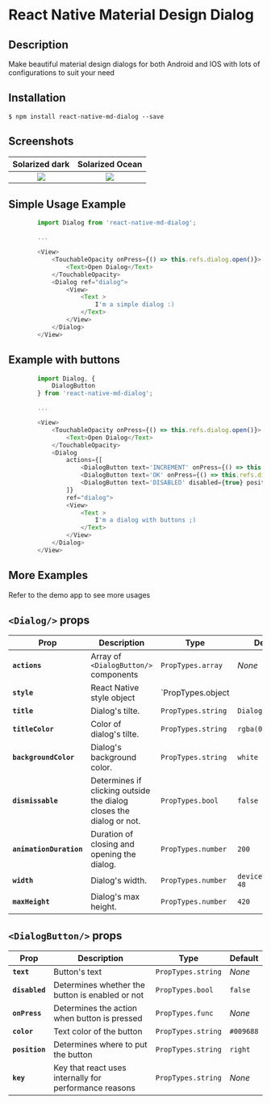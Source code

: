 # React Native Material Design Dialog

## Description
Make beautiful material design dialogs for both Android and IOS with lots of configurations to suit your need

## Installation

`$ npm install react-native-md-dialog --save`

## Screenshots

Solarized dark             |  Solarized Ocean
:-------------------------:|:-------------------------:
![](https://raw.githubusercontent.com/ahmedlhanafy/react-native-md-dialog/master/imgs/one_button_android.png)  |  ![](https://raw.githubusercontent.com/ahmedlhanafy/react-native-md-dialog/master/imgs/one_button_ios.png)

## Simple Usage Example
```js
        import Dialog from 'react-native-md-dialog';

        ...

        <View>
            <TouchableOpacity onPress={() => this.refs.dialog.open()}>
                <Text>Open Dialog</Text>
            </TouchableOpacity>
            <Dialog ref="dialog">
                <View>
                    <Text >
                        I'm a simple dialog :)
                    </Text>
                </View>
            </Dialog>
        </View>
```

## Example with buttons
```js
        import Dialog, {
            DialogButton
        } from 'react-native-md-dialog';

        ...

        <View>
            <TouchableOpacity onPress={() => this.refs.dialog.open()}>
                <Text>Open Dialog</Text>
            </TouchableOpacity>
            <Dialog 
                actions={[
                    <DialogButton text='INCREMENT' onPress={() => this.setState({ numberOfClicks: this.state.numberOfClicks + 1})}/>,
                    <DialogButton text='OK' onPress={() => this.refs.dialog2.close()}/>,
                    <DialogButton text='DISABLED' disabled={true} position='left' />
                ]} 
                ref="dialog">
                <View>
                    <Text >
                        I'm a dialog with buttons ;)
                    </Text>
                </View>
            </Dialog>
        </View>
```

## More Examples
Refer to the demo app to see more usages

## `<Dialog/>` props

| Prop | Description | Type | Default |
|---|---|---|---|
|**`actions`**|Array of `<DialogButton/>` components |`PropTypes.array`|*None*|
|**`style`**|React Native style object |`PropTypes.object || PropTypes.array`|*None*|
|**`title`**|Dialog's tilte. |`PropTypes.string`|`Dialog`|
|**`titleColor`**|Color of dialog's tilte. |`PropTypes.string`|`rgba(0,0,0,0.8)`|
|**`backgroundColor`**|Dialog's background color. |`PropTypes.string`|`white`|
|**`dismissable`**|Determines if clicking outside the dialog closes the dialog or not. |`PropTypes.bool`|`false`|
|**`animationDuration`**|Duration of closing and opening the dialog. |`PropTypes.number`|`200`|
|**`width`**|Dialog's width. |`PropTypes.number`|`deviceWidth - 48`|
|**`maxHeight`**|Dialog's max height. |`PropTypes.number`|`420`|


## `<DialogButton/>` props

| Prop | Description | Type | Default |
|---|---|---|---|
|**`text`**|Button's text |`PropTypes.string`|*None*|
|**`disabled`**|Determines whether the button is enabled or not |`PropTypes.bool`|`false`|
|**`onPress`**|Determines the action when button is pressed |`PropTypes.func`|*None*|
|**`color`**|Text color of the button |`PropTypes.string`|`#009688`|
|**`position`**|Determines where to put the button |`PropTypes.string`|`right`|
|**`key`**|Key that react uses internally for performance reasons |`PropTypes.string`|*None*|
